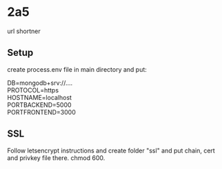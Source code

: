 # 2a5
url shortner

## Setup

create process.env file in main directory and put:

DB=mongodb+srv://....  
PROTOCOL=https  
HOSTNAME=localhost  
PORTBACKEND=5000  
PORTFRONTEND=3000  

## SSL

Follow letsencrypt instructions and create folder "ssl" and put chain, cert and privkey file there. chmod 600.
